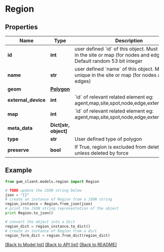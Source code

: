 # Region


## Properties
Name | Type | Description | Notes
------------ | ------------- | ------------- | -------------
**id** | **int** | user defined &#x60;id&#x60; of this object. Must be unique in the site or map (for nodes and edges); Default random 53 bit integer | [optional] 
**name** | **str** | user defined &#x60;name&#x60; of this object. Must be unique in the site or map (for nodes and edges) | [optional] 
**geom** | [**Polygon**](Polygon.md) |  | 
**external_device** | **int** | &#x60;id&#x60; of relevant related element eg: agent,map,site,spot,node,edge,external_device | [optional] 
**map** | **int** | &#x60;id&#x60; of relevant related element eg: agent,map,site,spot,node,edge,external_device | 
**meta_data** | **Dict[str, object]** |  | [optional] 
**type** | **str** | User defined type of polygon | [optional] 
**preserve** | **bool** | If True, region is excluded from deletion, unless deleted by force | [optional] 

## Example

```python
from gwm_client.models.region import Region

# TODO update the JSON string below
json = "{}"
# create an instance of Region from a JSON string
region_instance = Region.from_json(json)
# print the JSON string representation of the object
print Region.to_json()

# convert the object into a dict
region_dict = region_instance.to_dict()
# create an instance of Region from a dict
region_form_dict = region.from_dict(region_dict)
```
[[Back to Model list]](../README.md#documentation-for-models) [[Back to API list]](../README.md#documentation-for-api-endpoints) [[Back to README]](../README.md)


